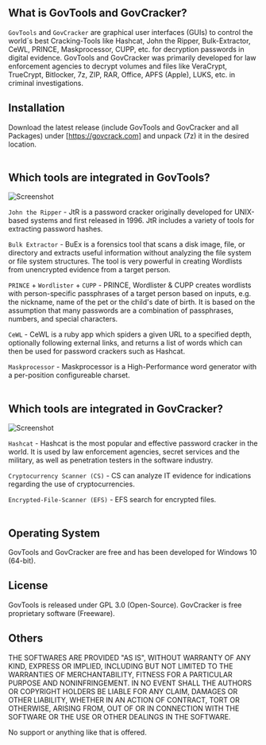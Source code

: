 
## What is GovTools and GovCracker? ##

`GovTools` and `GovCracker` are graphical user interfaces (GUIs) to control the world´s 
best Cracking-Tools like Hashcat, John the Ripper, Bulk-Extractor, CeWL, PRINCE, 
Maskprocessor, CUPP, etc. for decryption passwords in digital evidence. GovTools and GovCracker 
was primarily developed for law enforcement agencies to decrypt volumes and files like VeraCrypt,
TrueCrypt, Bitlocker, 7z, ZIP, RAR, Office, APFS (Apple), LUKS, etc. in criminal investigations. 

## Installation ##

Download the latest release (include GovTools and GovCracker and all Packages) under 
[https://govcrack.com] and unpack (7z) it in the desired location. 
<br>
<br>

## Which tools are integrated in GovTools? ##

![Screenshot](https://user-images.githubusercontent.com/73139495/170981613-e6b2c39e-9c20-4871-ad1d-5dd06bda9e4e.jpg)

`John the Ripper` - JtR is a password cracker originally developed for UNIX-based 
systems and first released in 1996. JtR includes a variety of tools for extracting 
password hashes.

`Bulk Extractor` - BuEx is a forensics tool that scans a disk image, file, or directory 
and extracts useful information without analyzing the file system or file system structures. 
The tool is very powerful in creating Wordlists from unencrypted evidence from a target person.

`PRINCE` + `Wordlister` + `CUPP` - PRINCE, Wordlister & CUPP creates wordlists with person-specific
passphrases of a target person based on inputs, e.g. the nickname, name of the pet or the child's 
date of birth. It is based on the assumption that many passwords are a combination of passphrases, 
numbers, and special characters.

`CeWL` - CeWL is a ruby app which spiders a given URL to a specified depth, optionally following 
external links, and returns a list of words which can then be used for password crackers such as Hashcat.

`Maskprocessor` - Maskprocessor is a High-Performance word generator with a per-position configureable charset.
<br>
<br>

## Which tools are integrated in GovCracker? ##

![Screenshot](https://user-images.githubusercontent.com/73139495/170981632-97cd2ff6-cf4e-4b17-9094-f6de400f1ef5.jpg)

`Hashcat` - Hashcat is the most popular and effective password cracker in the world. 
It is used by law enforcement agencies, secret services and the military, as well as 
penetration testers in the software industry.

`Cryptocurrency Scanner (CS)` - CS can analyze IT evidence for indications regarding the use of cryptocurrencies. 

`Encrypted-File-Scanner (EFS)` - EFS search for encrypted files.
<br>
<br>

## Operating System ##

GovTools and GovCracker are free and has been developed for Windows 10 (64-bit).


## License ##
 
GovTools is released under GPL 3.0 (Open-Source). 
GovCracker is free proprietary software (Freeware).

## Others ##

THE SOFTWARES ARE PROVIDED "AS IS", WITHOUT WARRANTY OF ANY KIND, EXPRESS OR
IMPLIED, INCLUDING BUT NOT LIMITED TO THE WARRANTIES OF MERCHANTABILITY,
FITNESS FOR A PARTICULAR PURPOSE AND NONINFRINGEMENT. IN NO EVENT SHALL THE
AUTHORS OR COPYRIGHT HOLDERS BE LIABLE FOR ANY CLAIM, DAMAGES OR OTHER
LIABILITY, WHETHER IN AN ACTION OF CONTRACT, TORT OR OTHERWISE, ARISING FROM,
OUT OF OR IN CONNECTION WITH THE SOFTWARE OR THE USE OR OTHER DEALINGS IN THE
SOFTWARE.

No support or anything like that is offered.
